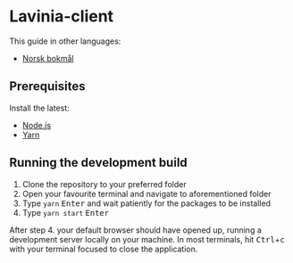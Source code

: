 # Lavinia-client
This guide in other languages:
* [Norsk bokmål](README.nob.md)

## Prerequisites
Install the latest:
* [Node.js](https://nodejs.org)
* [Yarn](https://yarnpkg.com)

## Running the development build
1. Clone the repository to your preferred folder
2. Open your favourite terminal and navigate to aforementioned folder
3. Type `yarn` <kbd>Enter</kbd> and wait patiently for the packages to be installed
4. Type `yarn start` <kbd>Enter</kbd>

After step 4. your default browser should have opened up, running a development server locally on your machine. In most terminals, hit <kbd>Ctrl</kbd>+<kbd>c</kbd> with your terminal focused to close the application.
